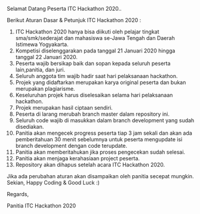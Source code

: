 Selamat Datang Peserta ITC Hackathon 2020..

Berikut Aturan Dasar & Petunjuk ITC Hackathon 2020 : 

1. ITC Hackathon 2020 hanya bisa diikuti oleh pelajar tingkat sma/smk/sederajat dan mahasiswa se-Jawa Tengah dan Daerah Istimewa Yogyakarta.
2. Kompetisi diselenggarakan pada tanggal 21 Januari 2020 hingga tanggal 22 Januari 2020.
3. Peserta wajib bersikap baik dan sopan kepada seluruh peserta lain,panitia, dan juri.
4. Seluruh anggota tim wajib hadir saat hari pelaksanaan hackathon.
5. Projek yang didaftarkan merupakan karya original peserta dan bukan merupakan plagiarisme.
6. Keseluruhan projek harus diselesaikan selama hari pelaksanaan hackathon.
7. Projek merupakan hasil ciptaan sendiri.
8. Peserta di larang merubah branch master dalam repository ini.
9. Seluruh code wajib di masukkan dalam branch development yang sudah disediakan.
10. Panitia akan mengecek progress peserta tiap 3 jam sekali dan akan ada pemberitahuan 30 menit sebelumnya untuk peserta mengupdate isi branch development dengan code terupdate.
11. Panitia akan memberitahukan jika proses pengecekan sudah selesai.
12. Panitia akan menjaga kerahasiaan project peserta. 
13. Repository akan dihapus setelah acara ITC Hackathon 2020.

Jika ada perubahan aturan akan disampaikan oleh panitia secepat mungkin.
Sekian, Happy Coding & Good Luck :)

Regards,


Panitia ITC Hackathon 2020
